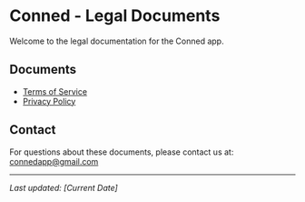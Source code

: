 # Conned - Legal Documents

Welcome to the legal documentation for the Conned app.

## Documents

- [Terms of Service](terms-of-service.md)
- [Privacy Policy](privacy-policy.md)

## Contact

For questions about these documents, please contact us at: connedapp@gmail.com

---
*Last updated: [Current Date]*
